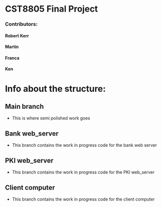 # CST8805 Final Project
### Contributors: 
#### Robert Kerr 
#### Martin
#### Franca
#### Ken

# Info about the structure:

## Main branch
 - This is where semi polished work goes 
## Bank web_server
 - This branch contains the work in progress code for the bank web server

## PKI web_server
 - This branch contains the work in progress code for the PKI web_server
 
## Client computer
 - This branch contains the work in progress code for the client computer

